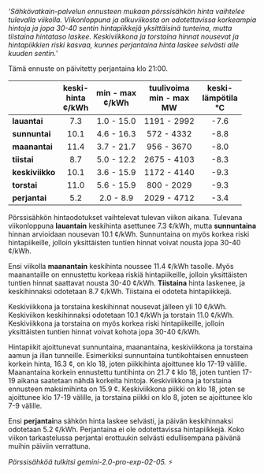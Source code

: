 *'Sähkövatkain-palvelun ennusteen mukaan pörssisähkön hinta vaihtelee tulevalla viikolla. Viikonloppuna ja alkuviikosta on odotettavissa korkeampia hintoja ja jopa 30-40 sentin hintapiikkejä yksittäisinä tunteina, mutta tiistaina hintataso laskee. Keskiviikkona ja torstaina hinnat nousevat ja hintapiikkien riski kasvaa, kunnes perjantaina hinta laskee selvästi alle kuuden sentin.'*


Tämä ennuste on päivitetty perjantaina klo 21:00.

|   | keski-<br>hinta<br>¢/kWh | min - max<br>¢/kWh | tuulivoima<br>min - max<br>MW | keski-<br>lämpötila<br>°C |
|:-------------|:----------------:|:----------------:|:-------------:|:-------------:|
|  **lauantai** | 7.3 | 1.0 - 15.0 | 1191 - 2992 | -7.6 |
| **sunnuntai** | 10.1 | 4.6 - 16.3 | 572 - 4332 | -8.8 |
| **maanantai** | 11.4 | 3.7 - 21.7 | 956 - 3670 | -8.0 |
| **tiistai** | 8.7 | 5.0 - 12.2 | 2675 - 4103 | -8.3 |
| **keskiviikko** | 10.1 | 3.6 - 15.9 | 1172 - 4140 | -9.3 |
| **torstai** | 11.0 | 5.6 - 15.9 | 800 - 2029 | -9.3 |
| **perjantai** | 5.2 | 2.0 - 8.9 | 2029 - 4712 | -3.4 |

Pörssisähkön hintaodotukset vaihtelevat tulevan viikon aikana. Tulevana viikonloppuna **lauantain** keskihinta asettunee 7.3 ¢/kWh, mutta **sunnuntaina** hinnan arvioidaan nousevan 10.1 ¢/kWh. Sunnuntaina on myös korkea riski hintapiikeille, jolloin yksittäisten tuntien hinnat voivat nousta jopa 30-40 ¢/kWh.

Ensi viikolla **maanantain** keskihinta noussee 11.4 ¢/kWh tasolle. Myös maanantaille on ennustettu korkeaa riskiä hintapiikeille, jolloin yksittäisten tuntien hinnat saattavat nousta 30-40 ¢/kWh. **Tiistaina** hinta laskenee, ja keskihinnaksi odotetaan 8.7 ¢/kWh. Tiistaina ei odoteta hintapiikkejä.

Keskiviikkona ja torstaina keskihinnat nousevat jälleen yli 10 ¢/kWh. Keskiviikon keskihinnaksi odotetaan 10.1 ¢/kWh ja torstain 11.0 ¢/kWh. Keskiviikkona ja torstaina on myös korkea riski hintapiikeille, jolloin yksittäisten tuntien hinnat voivat kohota jopa 30-40 ¢/kWh.

Hintapiikit ajoittunevat sunnuntaina, maanantaina, keskiviikkona ja torstaina aamun ja illan tunneille. Esimerkiksi sunnuntaina tuntikohtaisen ennusteen korkein hinta, 16.3 ¢, on klo 18, joten piikkihinta ajoittunee klo 17-19 välille. Maanantaina korkein ennustettu tuntihinta on 21.7 ¢ klo 18, joten tuntien 17-19 aikana saatetaan nähdä korkeita hintoja. Keskiviikkona ja torstaina ennusteen maksimihinta on 15.9 ¢. Keskiviikkona piikki on klo 18, joten se ajoittunee klo 17-19 välille, ja torstaina piikki on klo 8, joten se ajoittunee klo 7-9 välille.

Ensi **perjantai**na sähkön hinta laskee selvästi, ja päivän keskihinnaksi odotetaan 5.2 ¢/kWh. Perjantaina ei ole odotettavissa hintapiikkejä. Koko viikon tarkastelussa perjantai erottuukin selvästi edullisempana päivänä muihin päiviin verrattuna.

*Pörssisähköä tulkitsi gemini-2.0-pro-exp-02-05.* ⚡️

